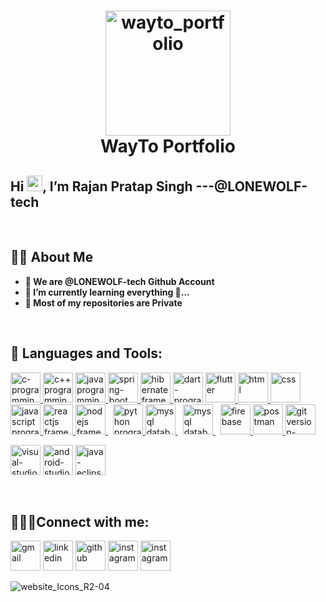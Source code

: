 
<h1 align="center"><a href="https://waytoportfolio.netlify.app/" target="_blank"> <img src="https://user-images.githubusercontent.com/53988654/148902997-d228ae57-b35d-4364-a201-d70bb295f091.png" alt="wayto_portfolio" width="200" height="200"/></a><br/>WayTo Portfolio</h1>


<h2 align="left">Hi <img src="https://raw.githubusercontent.com/MartinHeinz/MartinHeinz/master/wave.gif" width="25px">, I’m Rajan Pratap Singh ---@LONEWOLF-tech</h2>
<br/>

## 🙋‍♂️ About Me
- **👋 We are @LONEWOLF-tech Github Account**
- **🌱 I’m currently learning everything 🤣...**
- **🚫 Most of my repositories are Private**
<br/>

## 🚀 Languages and Tools:

<p align="left"> 
    <a href="https://www.learn-c.org/" target="_blank"> <img src="https://img.icons8.com/color/48/000000/c-programming.png" alt="c-programming" width="48" height="48"/> </a>
   <a href="https://www.learn-cpp.org/" target="_blank"> <img src="https://img.icons8.com/color/48/000000/c-plus-plus-logo.png" alt="c++ programming" width="48" height="48"/></a>
    <a href="https://www.java.com" target="_blank"> <img src="https://img.icons8.com/color/48/000000/java-coffee-cup-logo.png" alt="java programming" width="48" height="48"/> </a>
    <a href="https://spring.io/projects/spring-boot" target="_blank"> <img src="https://img.icons8.com/color/48/000000/spring-logo.png" alt="spring-boot framework" width="48" height="48"/> </a> 
    <a href="https://hibernate.org/" target="_blank"> <img src="https://www.vectorlogo.zone/logos/hibernate/hibernate-icon.svg" alt="hibernate framework" width="48" height="48"/> </a> 
    <a href="https://dart.dev/" target="_blank"> <img src="https://img.icons8.com/color/48/000000/dart.png" alt="dart-programming" width="48" height="48"/></a>
    <a href="https://flutter.dev/" target="_blank"> <img src="https://img.icons8.com/color/48/000000/flutter.png" alt="flutter" width="48" height="48"/> </a>
    <a href="https://developer.mozilla.org/en-US/docs/Web/HTML" target="_blank"> <img src="https://img.icons8.com/color/48/000000/html-5.png" alt="html" width="48" height="48"/> </a> 
    <a href="https://developer.mozilla.org/en-US/docs/Web/CSS" target="_blank"> <img src="https://img.icons8.com/color/48/000000/css3.png" alt="css" width="48" height="48"/> </a> 
    <a href="https://developer.mozilla.org/en-US/docs/Web/JavaScript" target="_blank"> <img src="https://img.icons8.com/color/48/000000/javascript.png" alt="javascript programming" width="48" height="48"/> </a> 
    <a href="https://reactjs.org/" target="_blank"> <img src="https://img.icons8.com/color/48/000000/react-native.png" alt="reactjs framework" width="48" height="48"/> </a>
    <a style="padding-right:8px;" href="https://nodejs.org" target="_blank"> <img src="https://img.icons8.com/color/48/000000/nodejs.png" alt="nodejs framework" width="48" height="48"/> </a> 
    <a href="https://www.python.org" target="_blank"> <img src="https://img.icons8.com/color/48/000000/python.png" alt="python programming" width="48" height="48"/> </a>   
    <a style="padding-right:8px;" href="https://www.mysql.com/" target="_blank"> <img src="https://img.icons8.com/fluent/50/000000/mysql-logo.png" alt="mysql database" width="48" height="48"/> </a>
   <a style="padding-right:8px;" href="https://www.oracle.com/in/index.html" target="_blank"> <img src="https://img.icons8.com/color/50/000000/oracle-logo.png" alt="mysql database" width="48" height="48"/> </a>
    <a href="https://firebase.google.com/" target="_blank"> <img src="https://img.icons8.com/color/48/000000/firebase.png" alt="firebase" width="48" height="48"/> </a> 
    <a href="https://postman.com" target="_blank"> <img src="https://www.vectorlogo.zone/logos/getpostman/getpostman-icon.svg" alt="postman" width="48" height="48"/> </a>   
    <a href="https://git-scm.com/" target="_blank"> <img src="https://img.icons8.com/color/48/000000/git.png" alt="git version-control" width="48" height="48"/> </a> 
</p>
<p>
<a href="https://code.visualstudio.com/" target="_blank"> <img src="https://img.icons8.com/external-tal-revivo-shadow-tal-revivo/48/000000/external-visual-studio-code-is-a-source-code-editor-developed-by-microsoft-logo-shadow-tal-revivo.png" alt="visual-studio-code" width="48" height="48"/></a>
<a href="https://developer.android.com/studio" target="_blank"> <img src="https://img.icons8.com/fluency/48/000000/android-studio--v3.png" alt="android-studio" width="48" height="48"/></a>
<a href="https://www.eclipse.org/" target="_blank"> <img src="https://img.icons8.com/officel/40/000000/java-eclipse.png" alt="java-eclipse" width="48" height="48"/></a>
</p>
<br/>

## 👨‍💻🤝Connect with me:
<p align="left">

<a href = "mailto:rajanpratap911@gmail.com"><img src="https://img.icons8.com/color/50/000000/gmail--v1.png" alt="gmail" width="48" height="48"/></a>
<a href = "https://www.linkedin.com/in/rajan-pratap-singh-0035b01a4/"><img src="https://img.icons8.com/fluent/48/000000/linkedin.png" alt="linkedin" width="48" height="48"/></a>
<a href = "https://github.com/LONEWOLF-tech"><img src="https://img.icons8.com/external-tal-revivo-color-tal-revivo/48/000000/external-github-community-for-software-building-and-testing-online-logo-color-tal-revivo.png" alt="github" width="48" height="48"/></a>
<a href = "https://www.instagram.com/_rajanpratap/"><img src="https://img.icons8.com/fluent/48/000000/instagram-new.png" alt="instagram" width="48" height="48"/></a>
<a href = "https://waytoportfolio.netlify.app/">  <img src="https://img.icons8.com/fluency/48/000000/domain.png" alt="instagram" width="48" height="48"/></a>

</p>

![website_Icons_R2-04](https://user-images.githubusercontent.com/53988654/129815345-e22f2f98-560a-4113-84c4-ff4cdddd8a63.png)

<!---
LONEWOLF-tech/LONEWOLF-tech is a ✨ special ✨ repository because its `README.md` (this file) appears on your GitHub profile.
You can click the Preview link to take a look at your changes.
--->
